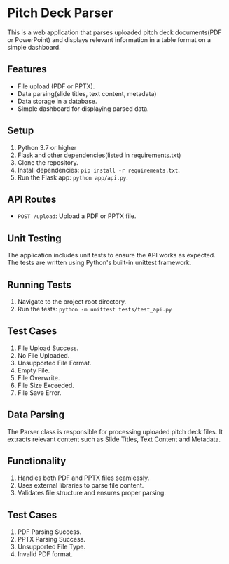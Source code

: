 # Pitch Deck Parser

This is a web application that parses uploaded pitch deck documents(PDF or PowerPoint) and displays relevant information
in a table format on a simple dashboard.

## Features
- File upload (PDF or PPTX).
- Data parsing(slide titles, text content, metadata)
- Data storage in a database.
- Simple dashboard for displaying parsed data.

## Setup
1. Python 3.7 or higher
2. Flask and other dependencies(listed in requirements.txt)
3. Clone the repository.
4. Install dependencies: `pip install -r requirements.txt`.
5. Run the Flask app: `python app/api.py`.

## API Routes
- `POST /upload`: Upload a PDF or PPTX file.

## Unit Testing
The application includes unit tests to ensure the API works as expected. The tests are written using Python's built-in 
unittest framework.

## Running Tests
1. Navigate to the project root directory.
2. Run the tests: `python -m unittest tests/test_api.py`

## Test Cases
1. File Upload Success.
2. No File Uploaded.
3. Unsupported File Format.
4. Empty File.
5. File Overwrite.
6. File Size Exceeded.
7. File Save Error.

## Data Parsing
The Parser class is responsible for processing uploaded pitch deck files.
It extracts relevant content such as Slide Titles, Text Content and Metadata.

## Functionality
1. Handles both PDF and PPTX files seamlessly.
2. Uses external libraries to parse file content.
3. Validates file structure and ensures proper parsing.

## Test Cases
1. PDF Parsing Success.
2. PPTX Parsing Success.
3. Unsupported File Type.
4. Invalid PDF format.